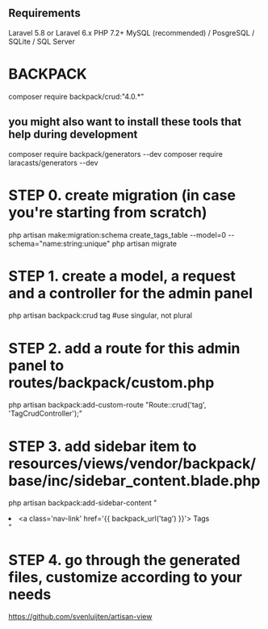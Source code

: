 
## Requirements

Laravel 5.8 or Laravel 6.x
PHP 7.2+
MySQL (recommended) / PosgreSQL / SQLite / SQL Server



# BACKPACK

composer require backpack/crud:"4.0.*"
## you might also want to install these tools that help during development
composer require backpack/generators --dev
composer require laracasts/generators --dev



# STEP 0. create migration (in case you're starting from scratch)
php artisan make:migration:schema create_tags_table --model=0 --schema="name:string:unique"
php artisan migrate

# STEP 1. create a model, a request and a controller for the admin panel
php artisan backpack:crud tag #use singular, not plural

# STEP 2. add a route for this admin panel to routes/backpack/custom.php
php artisan backpack:add-custom-route "Route::crud('tag', 'TagCrudController');"

# STEP 3. add sidebar item to resources/views/vendor/backpack/base/inc/sidebar_content.blade.php
php artisan backpack:add-sidebar-content "<li class='nav-item'><a class='nav-link' href='{{ backpack_url('tag') }}'><i class='nav-icon fa fa-tag'></i> Tags</a></li>"

# STEP 4. go through the generated files, customize according to your needs





https://github.com/svenluijten/artisan-view